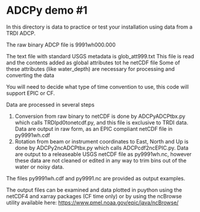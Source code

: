 # ADCPy demo #1


In this directory is data to practice or test your installation using data from a TRDI ADCP.

The raw binary ADCP file is 9991wh000.000

The text file with standard USGS metadata is glob_att999.txt
This file is read and the contents added as global attributes tot he netCDF file
Some of these attributes (like water_depth) are necessary for processing and converting the data

You will need to decide what type of time convention to use, this code will support EPIC or CF.
	
Data are processed in several steps
1. Conversion from raw binary to netCDF is done by ADCPyADCPtbx.py which calls TRDIpd0tonetcdf.py, and this file is exclusive to TRDI data.  Data are output in raw form, as an EPIC compliant netCDF file in py9991wh.cdf
2. Rotation from beam or instrument coordinates to East, North and Up is done by ADCPy2ncADCPtbx.py which calls ADCPcdf2ncEPIC.py.  Data are output to a releaseable USGS netCDF file as py9991wh.nc, however these data are not cleaned or edited in any way to trim bins out of the water or noisy data.

The files py9991wh.cdf and py9991.nc are provided as output examples.

The output files can be examined and data plotted in puython using the netCDF4 and xarray packages (CF time only) or by using the ncBrowse utility available here:  https://www.pmel.noaa.gov/epic/java/ncBrowse/


